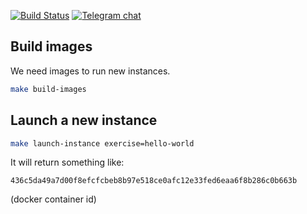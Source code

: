 [![Build Status](https://travis-ci.com/code-co-ua/exercises-php.svg?branch=master)](https://travis-ci.com/code-co-ua/exercises-php)
[![Telegram chat](https://img.shields.io/badge/chat-telegram-blue.svg)](https://t.me/codecoua)

## Build images

We need images to run new instances.

```bash
make build-images
```

## Launch a new instance

```bash
make launch-instance exercise=hello-world
```

It will return something like:

```
436c5da49a7d00f8efcfcbeb8b97e518ce0afc12e33fed6eaa6f8b286c0b663b
```

(docker container id)
